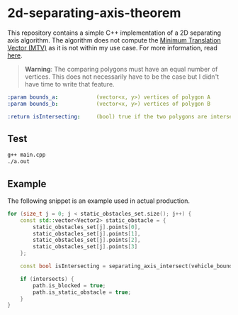 # 2d-separating-axis-theorem

This repository contains a simple C++ implementation of a 2D separating axis algorithm. The algorithm does not compute the [Minimum Translation Vector (MTV)](https://dyn4j.org/2010/01/sat/#sat-mtv) as it is not within my use case. For more information, read [here](https://gamedevelopment.tutsplus.com/tutorials/collision-detection-using-the-separating-axis-theorem--gamedev-169). 

> **Warning**: The comparing polygons must have an equal number of vertices. This does not necessarily have to be the case but I didn't have time to write that feature.

```yaml
:param bounds_a:            (vector<x, y>) vertices of polygon A
:param bounds_b:            (vector<x, y>) vertices of polygon B

:return isIntersecting:     (bool) true if the two polygons are intersecting
```

## Test

```bash
g++ main.cpp
./a.out
```

## Example

The following snippet is an example used in actual production.

```c++
for (size_t j = 0; j < static_obstacles_set.size(); j++) {
    const std::vector<Vector2> static_obstacle = {
        static_obstacles_set[j].points[0],
        static_obstacles_set[j].points[1],
        static_obstacles_set[j].points[2],
        static_obstacles_set[j].points[3]
    };

    const bool isIntersecting = separating_axis_intersect(vehicle_bounds, static_obstacle);

    if (intersects) {
        path.is_blocked = true;
        path.is_static_obstacle = true;
    }
}
```
